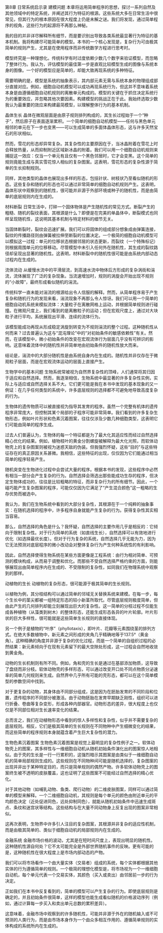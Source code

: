 第8章 日常系统启示录
建模问题
本章将运用简单程序的思想，探讨一系列自然及其他领域中的特定系统，并阐述其行为特征的根源。这些系统大多在日常生活中很常见，但其行为的根本原因在很大程度上仍是未解之谜。我们将发现，通过简单程序的视角，这些行为的起源将不再那么神秘。

我的目的并非详尽解释所有细节，而是要识别出导致各类系统最显著行为特征的基本机制。我将构建尽可能简单的模型。本书的一个核心发现是，复杂行为可由极其简单的规则产生，尤其是在使用程序而非传统数学方程进行思考时。

模型终究是一种理想化。传统科学有时过度依赖少数几个数字来验证模型，而忽略了整体行为。我认为，评估模型的最佳第一步是直观比较模型生成的图像与系统本身的图像。一个好的模型应是简单的，却能大致再现系统的多种特征。

需要明确的是，模型是系统的抽象表示，其内部元素无需与系统本身的物理组成部分直接对应。例如，细胞自动机模型可以成功再现系统行为，但这并不意味着系统本身是由遵循细胞自动机规则的离散单元构成的。模型的关键在于抓住决定系统行为的重要效应，并忽略其他次要因素。构建模型的挑战正在于此。我始终选取少数我认为最重要的效应来构建最简模型，以理解整体行为的基本机制。

晶体生长
晶体在微观层面是由原子规则排列构成的，其生长过程始于一个“种子”，然后原子在表面逐渐累积。一个简单的细胞自动机模型——任何与黑色单元相邻的单元在下一步也变黑——可以生成简单的多面体晶体形态，这与许多天然宝石的形状相似。

然而，雪花的形态却异常复杂。其复杂性的主要原因在于，当冰晶附着在雪花上时会释放热量，从而抑制附近区域新冰晶的附着。我们可以用一个细胞自动机规则来捕捉这一效应：仅当一个单元有且仅有一个黑色邻居时，它才会变黑。这个简单的规则竟能生成与真实雪花惊人相似的复杂图案。这表明，雪花形态的复杂性源于简单的生长抑制规则。

同样，其他类型的晶体也展现出多样的形态，包括针状、树枝状乃至看似随机的形态。这些复杂和随机的形态也可以通过非常简单的细胞自动机规则产生。这表明，晶体形状中观察到的随机性，很可能并非源于外部环境或种子的随机性，而是由简单的底层规则内在生成的。

材料断裂
日常生活中，打碎一个固体物体是产生随机性的常见方式。断裂产生的粗糙、随机的裂纹表面，其根源是什么？即便是在完美的单晶体中，断裂模式也同样呈现随机性，这说明其基本机制与特定材料的细节无关。

当固体断裂时，裂纹会迅速扩展。我们可以将固体的组成部分想象成由弹簧连接，裂纹的传播路径则由弹簧被拉伸至断裂的位置决定。一个极简的细胞自动机模型可以模拟这一过程：单元的位移状态根据邻居的状态更新，而裂纹（一个特殊标记）则根据周围单元的位移移动。尽管模型中未引入任何外在随机性，其生成的裂纹路径却呈现出显著的随机性。这表明，材料断裂中的随机性很可能是由系统内部动态过程内在生成的。

流体流动
从缓慢水流中的平滑层流，到高速水流中物体后方形成的复杂涡街和湍流，流体展现了广泛的复杂现象。当流速增加时，规则的涡旋会开始出现不规则的“小故障”，最终形成看似随机的湍流。

传统科学一直未能对湍流的根源给出令人信服的解释。然而，从简单程序易于产生复杂和随机行为的发现来看，湍流现象不再那么令人惊讶。我们可以用一个简单的细胞自动机系统来模拟流体：大量粒子在离散网格上运动，并根据简单规则进行碰撞。在微观尺度上，我们看到的是离散粒子的运动；但在宏观尺度上，通过对大块粒子进行平均，系统展现出平滑、连续的流体行为。

该模型能成功再现从形成稳定涡旋到转变为不规则湍流的整个过程。这种随机性从何而来？过去普遍认为这与“混沌理论”中的“对初始条件的敏感依赖性”有关。然而，在该模型中，微小初始条件的改变在宏观流体行为层面几乎没有可辨识的影响。这意味着流体中的随机性并非简单地由初始条件的随机性放大而来。

结论是，湍流中的大部分随机性是由系统自身内在生成的。随机性并非仅存在于微观粒子层面，而是在宏观流体运动的层面上直接产生。

生物学中的基本问题
生物系统常被视为自然界复杂性的顶峰，人们通常将其归因于适应和自然选择。然而，我逐渐相信，生物系统中最显著的许多复杂性实例，实际上与适应或自然选择关系不大。它们更可能是我在本书中发现的基本现象的又一例证：在几乎任何类型的系统中，许多底层规则的选择都不可避免地导致高度复杂的行为。

生物体的遗传物质可以被直接视为指导其发育的程序。虽然一个完整有机体的遗传程序非常庞大，但控制其某个局部的子程序可能非常简单。我们看到的许多复杂生物形态，例如叶片形状和色素沉着图案，往往仅涉及少数几种细胞类型，这表明它们可能由简单的程序生成。

过去人们普遍认为，生物体的每一个特征都是为了最大化其适应性而经过自然选择精心优化的结果。例如，植物枝叶的黄金分割螺旋被解释为最大化光照，而软体动物壳上的复杂图案则被视为迷惑天敌的伪装。但我强烈怀疑，这些“目的”与这些特征存在的真正原因关系甚微。我相信，这些特征的出现，仅仅因为它们能通过相当简单的程序轻易产生。

随机突变在生物进化过程中会尝试大量的程序。根据本书的发现，这些程序中必然有相当一部分会产生复杂的行为。自然选择会筛选出那些能成功生存的程序，但决定生物体成功的，往往是比较粗略的特征，而非复杂行为的所有细节。因此，一个碰巧能产生复杂图案的程序，可能仅仅因为它满足了“产生混合颜色”这一粗略的生存优势而被选中。

我认为，我们在生物系统中看到的大部分复杂性，其根源在于一个纯粹的抽象事实：在随机选择的程序中，许多程序自身就能产生复杂的行为。获得复杂性其实相当容易。

那么，自然选择的角色是什么？我怀疑，自然选择的主要作用几乎是相反的：它倾向于限制复杂性。对于行为简单的系统（如直线生长），自然选择可以有效地进行优化（如选择最优长度）。但对于行为复杂的系统，自然选择几乎无能为力，因为它无法预测对底层程序的微小改动会对整体复杂行为产生何种系统性的有利影响。

因此，自然选择使得生物系统在某些方面更像是工程系统：由行为相对简单、可预测的模块构成，从而易于调整和优化。而那些不受自然选择严格约束的方面，则能够展现出由简单程序内在生成的、不受限制的复杂性，如同我们在物理系统中观察到的那样。

动植物的生长
动植物的复杂形态，很可能源于极其简单的生长规则。

以植物为例，其分枝结构可以通过简单的邻域无关替换系统来建模。在每一步，每个生长中的茎尖都被一组特定形态的较小新茎所取代。尽管底层规则极度简单，但由此产生的几何排列却能立刻展现出巨大的复杂性。这一简单的分枝过程不仅能生成各种植物（从藻类到树木）的整体形态，还能生成形态各异的叶片轮廓。叶片形状的巨大多样性，很可能就是这些简单生长规则的直接体现。

另一个例子是植物的“叶序”（phyllotaxis），即叶片、花瓣等元素围绕茎的排列方式。在绝大多数植物中，新元素之间形成的夹角几乎精确地等于137.5°（黄金角）。这种精确的角度并非源于复杂的优化过程，而是一个简单的自组织过程的必然结果：新元素倾向于在现有元素留下的最大空隙处形成，这一过程会自然地收敛到黄金角。

动物的生长机制则有所不同。例如，角和壳的生长是通过在基部添加物质，这导致了盘绕而非分枝。软体动物壳的多样形态，可以通过改变开口处不同点物质分泌速率的简单几何规则来生成。自然界中几乎所有可能的壳形态，都可以在这个简单模型的参数空间中找到。

对于更复杂的动物，其身体由不同部分组成，这是因为在胚胎发育的不同阶段和位置，遗传程序的不同部分被激活。由于动物胚胎在发育早期缺乏刚性，组织可以进行折叠、卷曲等复杂变形，形成各种内部器官。动物形态的差异，很大程度上也仅仅是不同部位相对生长速率变化的结果。

总而言之，我们在动植物形态中看到的惊人多样性和复杂性，似乎并不需要复杂的底层规则。相反，它们是极其简单的生长规则在不同物种中产生细微变化的结果，而这些简单的程序规则本身就蕴含着产生巨大复杂性的潜力。

生物色素沉着图案
生物色素沉着图案是视觉上最明显的复杂性例子之一。软体动物壳上的图案，其多样性与一维细胞自动机从随机初始条件演化出的图案惊人地相似。由于壳的生长是一行一行累积的，这强烈暗示其图案是由类似于一维细胞自动机的简单局部规则生成的。这些规则在不同物种间可能是随机选择的，复杂图案的出现并非出于某种特定目的，而只是简单规则的偶然产物。许多软体动物壳上的图案终生被不透明的皮肤覆盖，这也证明了这些图案不可能经过自然选择的精心优化。

对于其他动物（如哺乳动物、鱼类、爬行动物）的二维皮肤图案，同样可以通过简单的模型来解释。一个二维细胞自动机，其规则是每个单元的颜色由附近单元的平均颜色决定（近处促进同色，远处抑制同色），就能从随机初始条件中迅速生成斑点、条纹和迷宫状等结构。这些结构与在大量不同动物身上反复出现的图案非常相似。

这再次表明，生物界中许多引人注目的复杂图案，其根源并非复杂的适应性机制，而是由极其简单的、类似于细胞自动机的局部规则内在生成的。

金融系统
金融市场价格的波动，尤其是在短时间尺度上，表现出明显的随机性。这种随机性源自何处？它不太可能完全是外部世界随机事件的反映。更有可能的是，这种随机性在很大程度上是市场内部动态的产物。

我们可以将市场看作一个由大量实体（交易者）组成的系统，每个实体都根据其他实体的行为遵循简单的规则。一个极简的理想化模型是，将市场视为一个一维细胞自动机，每个单元代表一个交易实体，其颜色（买入或卖出）由邻居前一步的行为决定。

正如我们在本书中反复看到的，简单的模型可以产生复杂的行为。即使底层规则是确定的，并且初始条件很简单，这样的模型也能生成看似随机的价格波动序列（例如，通过计算每一步买入和卖出单元总数的累积差异）。

这意味着，金融市场中观察到的许多随机性，可能并非源于外在的随机输入或不可预测的人类行为，而是由市场本身作为一个由众多相互作用的、遵循简单规则的实体构成的系统所内在生成的。